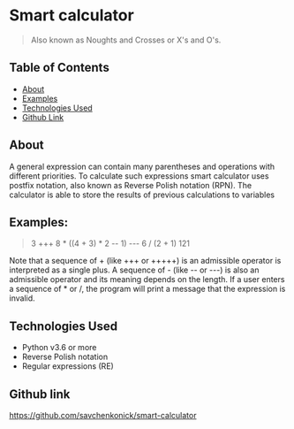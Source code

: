 # Smart calculator
> Also known as Noughts and Crosses or X's and O's. 

## Table of Contents
* [About](#About)
* [Examples](#Examples)
* [Technologies Used](#technologies-)
* [Github Link](#Github-link)


## About
A general expression can contain many parentheses and operations with different priorities. To calculate such expressions smart calculator uses postfix notation, also known as Reverse Polish notation (RPN). The calculator is able to store the results of previous calculations to variables

## Examples:
> 3 +++ 8 * ((4 + 3) * 2 -- 1) --- 6 / (2 + 1)
> 121

Note that a sequence of + (like +++ or +++++) is an admissible operator is
interpreted as a single plus. A sequence of - (like -- or ---) is also an
admissible operator and its meaning depends on the length. If a user enters
a sequence of * or /, the program will print a message that the expression
is invalid.

## Technologies Used
- Python v3.6 or more
- Reverse Polish notation
- Regular expressions (RE)

## Github link
https://github.com/savchenkonick/smart-calculator
